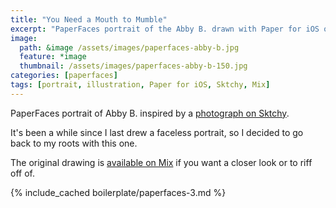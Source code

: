 ```yaml
---
title: "You Need a Mouth to Mumble"
excerpt: "PaperFaces portrait of the Abby B. drawn with Paper for iOS on an iPad."
image: 
  path: &image /assets/images/paperfaces-abby-b.jpg 
  feature: *image
  thumbnail: /assets/images/paperfaces-abby-b-150.jpg
categories: [paperfaces]
tags: [portrait, illustration, Paper for iOS, Sktchy, Mix]
---
```


PaperFaces portrait of Abby B. inspired by a [photograph on Sktchy](https://sktchy.com/yCCAgH).

It's been a while since I last drew a faceless portrait, so I decided to go back to my roots with this one.

The original drawing is [available on Mix](https://mix.fiftythree.com/11098-Michael-Rose/751119/remixes) if you want a closer look or to riff off of.

{% include_cached boilerplate/paperfaces-3.md %}
